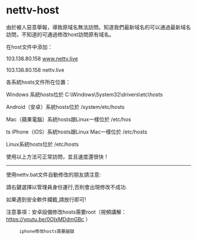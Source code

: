 # nettv-host

由於被人惡意舉報，導致原域名無法訪問。知道我們最新域名的可以通過最新域名訪問，不知道的可通過修改host訪問原有域名。

在host文件中添加：



103.138.80.158 www.nettv.live


103.138.80.158 nettv.live

各系統hosts文件所在位置：

Windows 系統hosts位於 C:\Windows\System32\drivers\etc\hosts

Android（安卓）系統hosts位於 /system/etc/hosts

Mac（蘋果電腦）系統hosts跟Linux一樣位於 /etc/hos

ts iPhone（iOS）系統hosts跟Linux Mac一樣位於 /etc/hosts

Linux系統hosts位於 /etc/hosts

使用以上方法可正常訪問，並且速度還很快！

-----------------------------------------------------------------------------------------------
使用nettv.bat文件自動修改的朋友請注意:

請右鍵選擇以管理員身份運行,否則會出現修改不成功.

如果遇到安全軟件攔截,請放行即可!

注意事項：安卓設備修改hosts需要root（視頻講解：https://youtu.be/0OIxMDdmGBc ）
         
         iphone修改hosts需要越獄

